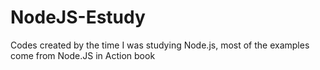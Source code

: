 # NodeJS-Estudy
Codes created  by the time I was studying Node.js, most of the examples come from Node.JS in Action book
